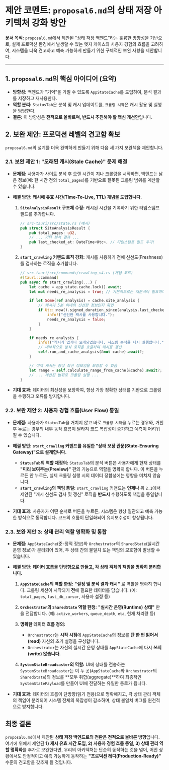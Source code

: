 # 제안 코멘트: `proposal6.md`의 상태 저장 아키텍처 강화 방안

**문서 목적:** `proposal6.md`에서 제안된 "상태 저장 백엔드"라는 훌륭한 방향성을 기반으로, 실제 프로덕션 환경에서 발생할 수 있는 엣지 케이스와 사용자 경험의 흐름을 고려하여, 시스템을 더욱 견고하고 예측 가능하게 만들기 위한 구체적인 보완 사항을 제안합니다.

--- 

## 1. `proposal6.md`의 핵심 아이디어 (요약)

-   **방향성:** 백엔드가 "기억"을 가질 수 있도록 `AppStateCache`를 도입하여, 분석 결과를 저장하고 재사용한다.
-   **역할 분리:** `StatusTab`은 분석 및 캐시 업데이트를, `크롤링 시작`은 캐시 활용 및 실행을 담당한다.
-   **결론:** 이 방향성은 **전적으로 올바르며, 반드시 추진해야 할 핵심 개선안**입니다.

## 2. 보완 제안: 프로덕션 레벨의 견고함 확보

`proposal6.md`의 설계를 더욱 완벽하게 만들기 위해 다음 세 가지 보완책을 제안합니다.

### 2.1. 보완 제안 1: "오래된 캐시(Stale Cache)" 문제 해결

-   **문제점:** 사용자가 사이트 분석 후 오랜 시간이 지나 크롤링을 시작하면, 백엔드는 낡은 정보(예: 한 시간 전의 `total_pages`)를 기반으로 잘못된 크롤링 범위를 계산할 수 있습니다.

-   **해결 방안:** **캐시에 유효 시간(Time-To-Live, TTL) 개념을 도입합니다.**

    1.  **`SiteAnalysisResult` 구조체 수정:** 캐시된 시간을 기록하기 위한 타임스탬프 필드를 추가합니다.
        ```rust
        // src-tauri/src/state.rs (예시)
        pub struct SiteAnalysisResult {
            pub total_pages: u32,
            // ... 기타 분석 결과 ...
            pub last_checked_at: DateTime<Utc>, // 타임스탬프 필드 추가!
        }
        ```

    2.  **`start_crawling` 커맨드 로직 강화:** 캐시를 사용하기 전에 신선도(Freshness)를 검사하는 로직을 추가합니다.
        ```rust
        // src-tauri/src/commands/crawling_v4.rs (개념 코드)
        #[tauri::command]
        pub async fn start_crawling(...) {
            let cache = app_state.cache.lock().await;
            let mut needs_re_analysis = true; // 기본적으로는 재분석이 필요하다고 가정

            if let Some(ref analysis) = cache.site_analysis {
                // 캐시가 5분 이내의 신선한 정보인지 확인
                if Utc::now().signed_duration_since(analysis.last_checked_at) < Duration::minutes(5) {
                    info!("신선한 캐시를 사용합니다.");
                    needs_re_analysis = false;
                }
            }

            if needs_re_analysis {
                info!("캐시가 없거나 오래되었습니다. 시스템 분석을 다시 실행합니다.");
                // 내부적으로 분석 로직을 호출하여 캐시를 갱신
                self.run_and_cache_analysis(&mut cache).await?;
            }

            // 이제 캐시는 항상 최신 정보임을 보장할 수 있음
            let range = self.calculate_range_from_cache(&cache).await?;
            // ... 계산된 범위로 크롤링 실행 ...
        }
        ```

-   **기대 효과:** 데이터의 최신성을 보장하여, 항상 가장 정확한 상태를 기반으로 크롤링을 수행하고 오류를 방지합니다.

### 2.2. 보완 제안 2: 사용자 경험 흐름(User Flow) 통일

-   **문제점:** 사용자가 `StatusTab`을 거치지 않고 바로 `크롤링 시작`을 누르는 경우와, 거친 후 누르는 경우의 내부 동작 흐름이 달라져 코드 복잡성이 증가하고 예측이 어려워질 수 있습니다.

-   **해결 방안:** **`start_crawling` 커맨드를 유일한 "상태 보장 관문(State-Ensuring Gateway)"으로 설계합니다.**

    -   **`StatusTab`의 역할 재정의:** `StatusTab`의 분석 버튼은 사용자에게 현재 상태를 **"미리 보여주는(Preview)"** 편의 기능으로 역할을 명확히 합니다. 이 버튼을 누르든 안 누르든, 실제 크롤링 실행 시의 데이터 정합성에는 영향을 미치지 않습니다.
    -   **`start_crawling`의 책임 통일:** `start_crawling` 커맨드는 **언제나** 위 `2.1`에서 제안된 "캐시 신선도 검사 및 갱신" 로직을 **반드시** 수행하도록 책임을 통일합니다.

-   **기대 효과:** 사용자가 어떤 순서로 버튼을 누르든, 시스템은 항상 일관되고 예측 가능한 방식으로 동작합니다. 코드의 흐름이 단일화되어 유지보수성이 향상됩니다.

### 2.3. 보완 제안 3: 상태 관리 역할 명확화 및 통합

-   **문제점:** `AppStateCache`(준-정적 정보)와 `Orchestrator`의 `SharedState`(실시간 운영 정보)가 분리되어 있어, 두 상태 간의 불일치 또는 책임의 모호함이 발생할 수 있습니다.

-   **해결 방안:** **데이터 흐름을 단방향으로 만들고, 각 상태 객체의 책임을 명확히 분리합니다.**

    1.  **`AppStateCache`의 역할 한정:** **"설정 및 분석 결과 캐시"** 로 역할을 명확히 합니다. 크롤링 세션이 시작되기 **전**에 필요한 데이터를 담습니다. (예: `total_pages`, `last_db_cursor`, 사용자 설정 등)

    2.  **`Orchestrator`의 `SharedState` 역할 한정:** **"실시간 운영(Runtime) 상태"** 만을 전담합니다. (예: `active_workers`, `queue_depth`, `eta`, 현재 처리량 등)

    3.  **명확한 데이터 흐름 정의:**
        -   `Orchestrator`는 **시작 시점**에 `AppStateCache`의 정보를 **단 한 번 읽어서(read)** 자신의 초기 설정을 구성합니다.
        -   `Orchestrator`는 자신의 실시간 운영 상태를 `AppStateCache`에 다시 **쓰지(write) 않습니다.**

    4.  **`SystemStateBroadcaster`의 역할:** UI에 상태를 전송하는 `SystemStateBroadcaster`는 이 두 곳(`AppStateCache`와 `Orchestrator`의 `SharedState`)의 정보를 **모두 취합(aggregate)**하여 최종적인 `SystemStatePayload`를 만들어 UI에 전달하는 유일한 통로가 됩니다.

-   **기대 효과:** 데이터의 흐름이 단방향(읽기 전용)으로 명확해지고, 각 상태 관리 객체의 책임이 분리되어 시스템 전체의 복잡성이 감소하며, 상태 불일치 버그를 원천적으로 방지합니다.

## 최종 결론

`proposal6.md`에서 제안된 **상태 저장 백엔드로의 전환은 전적으로 올바른 방향**입니다. 여기에 위에서 제안된 **1) 캐시 유효 시간 도입, 2) 사용자 경험 흐름 통일, 3) 상태 관리 역할 명확화**를 추가로 보완한다면, 우리의 아키텍처는 단순히 동작하는 것을 넘어, 어떤 상황에서도 안정적이고 예측 가능하게 동작하는 **"프로덕션 레디(Production-Ready)"** 수준의 견고함을 갖추게 될 것입니다.
